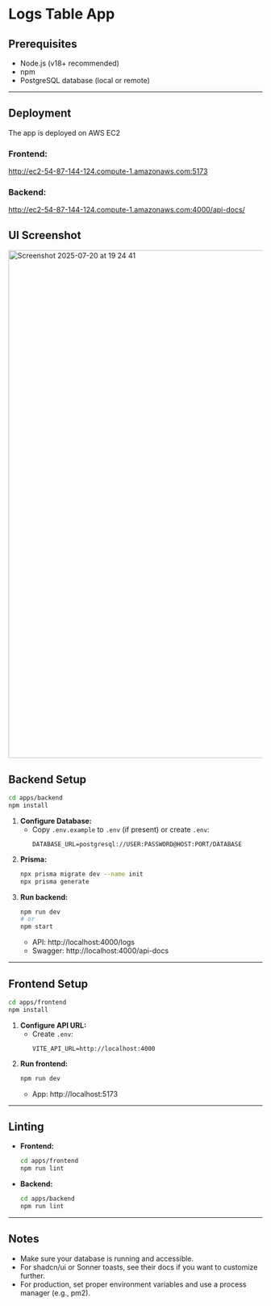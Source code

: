 # Logs Table App

## Prerequisites

- Node.js (v18+ recommended)
- npm
- PostgreSQL database (local or remote)

---

## Deployment

The app is deployed on AWS EC2

### Frontend: 
http://ec2-54-87-144-124.compute-1.amazonaws.com:5173
### Backend: 
http://ec2-54-87-144-124.compute-1.amazonaws.com:4000/api-docs/

## UI Screenshot
<img width="857" height="1006" alt="Screenshot 2025-07-20 at 19 24 41" src="https://github.com/user-attachments/assets/04bf0018-6e60-48e2-99df-bd9ab32fbd2a" />


## Backend Setup

```sh
cd apps/backend
npm install
```

1. **Configure Database:**
   - Copy `.env.example` to `.env` (if present) or create `.env`:
     ```
     DATABASE_URL=postgresql://USER:PASSWORD@HOST:PORT/DATABASE
     ```
2. **Prisma:**
   ```sh
   npx prisma migrate dev --name init
   npx prisma generate
   ```
3. **Run backend:**
   ```sh
   npm run dev
   # or
   npm start
   ```
   - API: http://localhost:4000/logs
   - Swagger: http://localhost:4000/api-docs

---

## Frontend Setup

```sh
cd apps/frontend
npm install
```

1. **Configure API URL:**
   - Create `.env`:
     ```
     VITE_API_URL=http://localhost:4000
     ```
2. **Run frontend:**
   ```sh
   npm run dev
   ```
   - App: http://localhost:5173

---

## Linting

- **Frontend:**
  ```sh
  cd apps/frontend
  npm run lint
  ```
- **Backend:**
  ```sh
  cd apps/backend
  npm run lint
  ```

---

## Notes

- Make sure your database is running and accessible.
- For shadcn/ui or Sonner toasts, see their docs if you want to customize further.
- For production, set proper environment variables and use a process manager (e.g., pm2).
